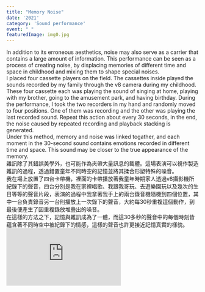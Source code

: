 ```yaml
---
title: "Memory Noise"
date: '2021'
category: 'Sound performance'
event: " "
featuredImage: img0.jpg
---
```

  <div class="box">
      <div class="dscrptn">
      In addition to its erroneous aesthetics, noise may also serve as a carrier that contains a large amount of information. This performance can be seen as a process of creating noise, by displacing memories of different time and space in childhood and mixing them to shape special noises.<br>
      I placed four cassette players on the field. The cassettes inside played the sounds recorded by my family through the v8 camera during my childhood. These four cassette each was playing the sound of singing at home, playing with my brother, going to the amusement park, and having birthday. During the performance, I took the two recorders in my hand and randomly moved to four positions. One of them was recording and the other was playing the last recorded sound. Repeat this action about every 30 seconds, in the end, the noise caused by repeated recording and playback stacking is generated.<br>
      Under this method, memory and noise was linked togather, and each moment in the 30-second sound contains emotions recorded in different time and space. This sound may be closer to the true appearance of the memory.<br>
      </div>
  </div>


  <div class="box">
      <div class="dscrptn">
      雜訊除了其錯誤美學外，也可能作為夾帶大量訊息的載體。這場表演可以視作製造雜訊的過程，透過錯置童年不同時空的記憶並將其揉合形塑特殊的噪音。<br>
      我在場上放置了四台卡帶機，裡面的卡帶播放著我童年時期家人透過v8攝影機所紀錄下的聲音，四台分別是我在家裡唱歌、我跟我哥玩、去遊樂園玩以及幾次的生日等等的聲音片段，表演的過程中我拿著我手上的兩台錄音機隨機到四個位置，其中一台負責錄音另一台則播放上一次錄下的聲音，大約每30秒重複這個動作，到最後便產生了因重複錄放堆疊出的噪音。<br>
      在這樣的方法之下，記憶與雜訊成為了一體，而這30多秒的聲音中的每個時刻皆蘊含著不同時空中被紀錄下的情感，這樣的聲音也許更接近記憶真實的樣貌。<br>
      </div>
  </div>



  <div class="box"></div>

  <iframe title="vimeo-player" src="https://player.vimeo.com/video/833628414" frameborder="0" allowfullscreen></iframe>
